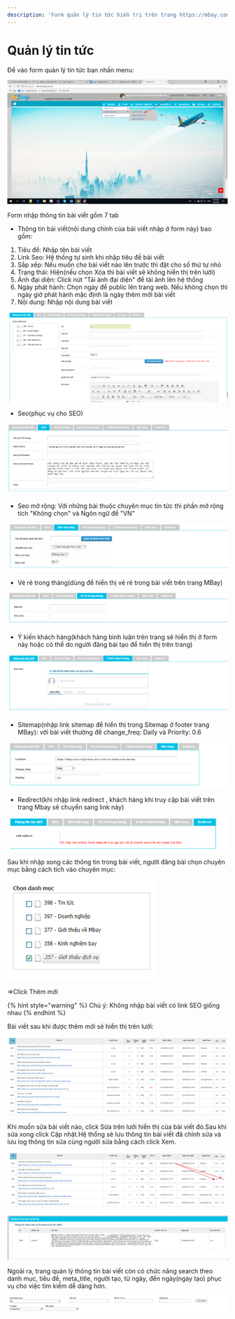```yaml
---
description: 'Form quản lý tin tức hiển trị trên trang https://mbay.com.vn/'
---
```


# Quản lý tin tức

Để vào form quản lý tin tức bạn nhấn menu:

![](../../../.gitbook/assets/image%20%289%29.png)

Form nhập thông tin bài viết gồm 7 tab

* Thông tin bài viết\(nội dung chính của bài viết nhập ở form này\) bao gồm:

1. Tiêu đề: Nhập tên bài viết
2. Link Seo: Hệ thống tự sinh khi nhập tiêu đề bài viết
3. Sắp xếp: Nếu muốn cho bài viết nào lên trước thì đặt cho số thứ tự nhỏ
4. Trạng thái: Hiện\(nếu chọn Xóa thì bài viết sẽ không hiển thị trên lưới\)
5. Ảnh đại diện: Click nút "Tải ảnh đại diện" để tải ảnh lên hệ thống
6. Ngày phát hành: Chọn ngày để public lên trang web. Nếu không chọn thì ngày giờ phát hành mặc định là ngày thêm mới bài viết
7. Nội dung: Nhập nội dung bài viết

![](../../../.gitbook/assets/image%20%282%29.png)

* Seo\(phục vụ cho SEO\)

![H&#xEC;nh 2: Nh&#x1EAD;p th&#xF4;ng tin SEO](../../../.gitbook/assets/image%20%2818%29.png)

* Seo mở rộng: Với những bài thuộc chuyên mục tin tức thì phần mở rộng tích "Không chọn" và Ngôn ngữ để "VN"

![H&#xEC;nh 3: Nh&#x1EAD;p th&#xF4;ng tin SEO m&#x1EDF; r&#x1ED9;ng](../../../.gitbook/assets/image%20%2836%29.png)

* Vé rẻ trong tháng\(dùng để hiển thị vé rẻ trong bài viết trên trang MBay\)

![H&#xEC;nh 4: Nh&#x1EAD;p v&#xE9; r&#x1EBB; trong th&#xE1;ng](../../../.gitbook/assets/image%20%2894%29.png)

* Ý kiến khách hàng\(khách hàng bình luận trên trang sẽ hiển thị ở form này hoặc có thể do người đăng bài tạo để hiển thị trên trang\)

![H&#xEC;nh 5: Nh&#x1EAD;p &#xFD; ki&#x1EBF;n kh&#xE1;ch h&#xE0;ng](../../../.gitbook/assets/image%20%28102%29.png)

* Sitemap\(nhập link sitemap để hiển thị trong Sitemap ở footer trang MBay\): với bài viết thường để change\_freq: Daily và Priority: 0.6

![H&#xEC;nh 6: Nh&#x1EAD;p sitemap](../../../.gitbook/assets/image%20%2837%29.png)

* Redirect\(khi nhập link redirect , khách hàng khi truy cập bài viết trên trang Mbay sẽ chuyển sang link này\)

![H&#xEC;nh 7: Nh&#x1EAD;p link redirect](../../../.gitbook/assets/image%20%2854%29.png)

Sau khi nhập xong các thông tin trong bài viết, người đăng bài chọn chuyên mục bằng cách tích vào chuyên mục:

![H&#xEC;nh 8: Ch&#x1ECD;n chuy&#xEA;n m&#x1EE5;c](../../../.gitbook/assets/image%20%2883%29.png)

=&gt;Click Thêm mới

{% hint style="warning" %}
Chú ý: Không nhập bài viết có link SEO giống nhau
{% endhint %}

Bài viết sau khi được thêm mới sẽ hiển thị trên lưới:

![H&#xEC;nh 9: Th&#xF4;ng tin b&#xE0;i vi&#x1EBF;t](../../../.gitbook/assets/image%20%2834%29.png)

Khi muốn sửa bài viết nào, click Sửa trên lưới hiển thị của bài viết đó.Sau khi sửa xong click Cập nhật.Hệ thống sẽ lưu thông tin bài viết đã chỉnh sửa và lưu log thông tin sửa cùng người sửa bằng cách click Xem.

![](../../../.gitbook/assets/image%20%2822%29.png)

![H&#xEC;nh 10: Th&#xF4;ng tin log ch&#x1EC9;nh s&#x1EED;a b&#xE0;i vi&#x1EBF;t](../../../.gitbook/assets/image%20%2833%29.png)

Ngoài ra, trang quản lý thông tin bài viết còn có chức năng search theo danh mục, tiêu đề, meta\_title, người tạo, từ ngày, đến ngày\(ngày tạo\) phục vụ cho việc tìm kiếm dễ dàng hơn.

![H&#xEC;nh 11: Khung t&#xEC;m ki&#x1EBF;m](../../../.gitbook/assets/image%20%2841%29.png)

